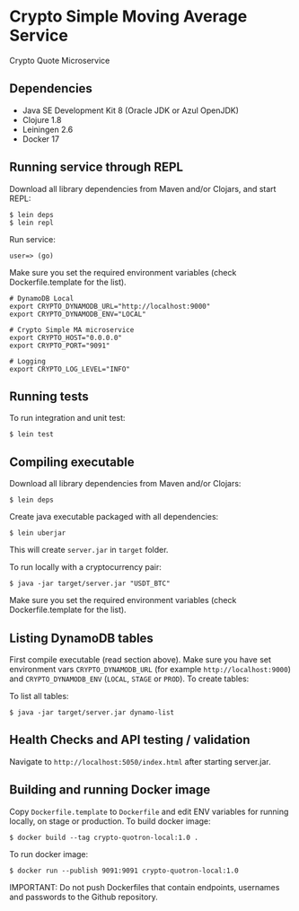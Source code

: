 # Crypto Simple Moving Average Service
Crypto Quote Microservice

## Dependencies

- Java SE Development Kit 8 (Oracle JDK or Azul OpenJDK)
- Clojure 1.8
- Leiningen 2.6
- Docker 17

## Running service through REPL

Download all library dependencies from Maven and/or Clojars, and start REPL:

    $ lein deps
    $ lein repl

Run service:

    user=> (go)

Make sure you set the required environment variables (check Dockerfile.template for the list).

    # DynamoDB Local
    export CRYPTO_DYNAMODB_URL="http://localhost:9000"
    export CRYPTO_DYNAMODB_ENV="LOCAL"

    # Crypto Simple MA microservice
    export CRYPTO_HOST="0.0.0.0"
    export CRYPTO_PORT="9091"

    # Logging 
    export CRYPTO_LOG_LEVEL="INFO"


## Running tests

To run integration and unit test:

    $ lein test

## Compiling executable

Download all library dependencies from Maven and/or Clojars:

    $ lein deps

Create java executable packaged with all dependencies:

    $ lein uberjar

This will create `server.jar` in `target` folder.

To run locally with a cryptocurrency pair:

    $ java -jar target/server.jar "USDT_BTC"

Make sure you set the required environment variables (check Dockerfile.template for the list).

## Listing DynamoDB tables

First compile executable (read section above). Make sure you have set environment vars `CRYPTO_DYNAMODB_URL`
(for example `http://localhost:9000`) and `CRYPTO_DYNAMODB_ENV` (`LOCAL`, `STAGE` or `PROD`). To create tables:

To list all tables:

    $ java -jar target/server.jar dynamo-list

## Health Checks and API testing / validation

Navigate to `http://localhost:5050/index.html` after starting server.jar.

## Building and running Docker image

Copy `Dockerfile.template` to `Dockerfile` and edit ENV variables for running locally, on stage or production.
To build docker image:

    $ docker build --tag crypto-quotron-local:1.0 .

To run docker image:

    $ docker run --publish 9091:9091 crypto-quotron-local:1.0

IMPORTANT: Do not push Dockerfiles that contain endpoints, usernames and passwords to the Github repository.



